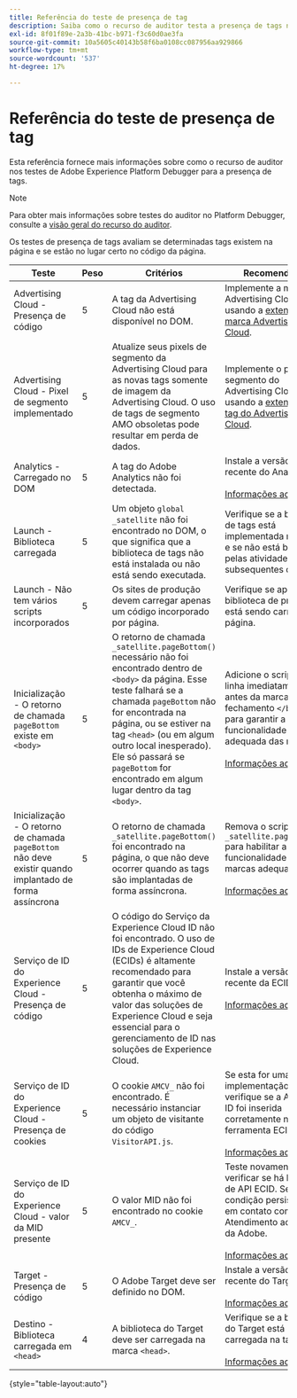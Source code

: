 ```yaml
---
title: Referência do teste de presença de tag
description: Saiba como o recurso de auditor testa a presença de tags no Adobe Experience Platform Debugger.
exl-id: 8f01f89e-2a3b-41bc-b971-f3c60d0ae3fa
source-git-commit: 10a5605c40143b58f6ba0108cc087956aa929866
workflow-type: tm+mt
source-wordcount: '537'
ht-degree: 17%

---
```


# Referência do teste de presença de tag

Esta referência fornece mais informações sobre como o recurso de auditor nos testes de Adobe Experience Platform Debugger para a presença de tags.

>[!NOTE]
>
>Para obter mais informações sobre testes do auditor no Platform Debugger, consulte a [visão geral do recurso do auditor](./overview.md).

Os testes de presença de tags avaliam se determinadas tags existem na página e se estão no lugar certo no código da página.

| Teste | Peso | Critérios | Recomendação |
| --- | --- | --- | --- |
| Advertising Cloud - Presença de código | 5 | A tag da Advertising Cloud não está disponível no DOM. | Implemente a marca Advertising Cloud usando a [extensão de marca Advertising Cloud](../../destinations/catalog/advertising/adobe-advertising-cloud.md). |
| Advertising Cloud - Pixel de segmento implementado | 5 | Atualize seus pixels de segmento da Advertising Cloud para as novas tags somente de imagem da Advertising Cloud. O uso de tags de segmento AMO obsoletas pode resultar em perda de dados. | Implemente o pixel de segmento do Advertising Cloud usando a [extensão de tag do Advertising Cloud](../../destinations/catalog/advertising/adobe-advertising-cloud.md). |
| Analytics - Carregado no DOM | 5 | A tag do Adobe Analytics não foi detectada. | Instale a versão mais recente do Analytics. <br><br>[Informações adicionais](https://experienceleague.adobe.com/docs/analytics/implementation/home.html) |
| Launch - Biblioteca carregada | 5 | Um objeto `global _satellite` não foi encontrado no DOM, o que significa que a biblioteca de tags não está instalada ou não está sendo executada. | Verifique se a biblioteca de tags está implementada na página e se não está bloqueada pelas atividades subsequentes de script. |
| Launch - Não tem vários scripts incorporados | 5 | Os sites de produção devem carregar apenas um código incorporado por página. | Verifique se apenas a biblioteca de produção está sendo carregada na página. |
| Inicialização - O retorno de chamada `pageBottom` existe em `<body>` | 5 | O retorno de chamada `_satellite.pageBottom()` necessário não foi encontrado dentro de `<body>` da página. Esse teste falhará se a chamada `pageBottom` não for encontrada na página, ou se estiver na tag `<head>` (ou em algum outro local inesperado). Ele só passará se `pageBottom` for encontrado em algum lugar dentro da tag `<body>`. | Adicione o script em linha imediatamente antes da marca de fechamento `</body>` para garantir a funcionalidade adequada das marcas.<br><br>[Informações adicionais](../../tags/ui/client-side/asynchronous-deployment.md) |
| Inicialização - O retorno de chamada `pageBottom` não deve existir quando implantado de forma assíncrona | 5 | O retorno de chamada `_satellite.pageBottom()` foi encontrado na página, o que não deve ocorrer quando as tags são implantadas de forma assíncrona. | Remova o script `_satellite.pageBottom()` para habilitar a funcionalidade de marcas adequada. <br><br>[Informações adicionais](../../tags/ui/client-side/asynchronous-deployment.md) |
| Serviço de ID do Experience Cloud - Presença de código | 5 | O código do Serviço da Experience Cloud ID não foi encontrado. O uso de IDs de Experience Cloud (ECIDs) é altamente recomendado para garantir que você obtenha o máximo de valor das soluções de Experience Cloud e seja essencial para o gerenciamento de ID nas soluções de Experience Cloud. | Instale a versão mais recente da ECID.<br><br>[Informações adicionais](https://experienceleague.adobe.com/docs/id-service/using/intro/overview.html?lang=pt-BR) |
| Serviço de ID do Experience Cloud - Presença de cookies | 5 | O cookie `AMCV_` não foi encontrado. É necessário instanciar um objeto de visitante do código `VisitorAPI.js`. | Se esta for uma implementação de tags, verifique se a AdobeOrg ID foi inserida corretamente na ferramenta ECID. <br><br>[Informações adicionais](https://experienceleague.adobe.com/docs/id-service/using/intro/cookies.html) |
| Serviço de ID do Experience Cloud - valor da MID presente | 5 | O valor MID não foi encontrado no cookie `AMCV_`. | Teste novamente para verificar se há latência de API ECID. Se a condição persistir, entre em contato com o Atendimento ao cliente da Adobe. <br><br>[Informações adicionais](https://experienceleague.adobe.com/docs/id-service/using/intro/cookies.html) |
| Target - Presença de código | 5 | O Adobe Target deve ser definido no DOM. | Instale a versão mais recente do Target (at.js). <br><br>[Informações adicionais](https://experienceleague.adobe.com/docs/target/using/implement-target/implementing-target.html) |
| Destino - Biblioteca carregada em `<head>` | 4 | A biblioteca do Target deve ser carregada na marca `<head>`. | Verifique se a biblioteca do Target está carregada na tag `<head>`. <br><br>[Informações adicionais](https://experienceleague.adobe.com/docs/target/using/implement-target/implementing-target.html) |

{style="table-layout:auto"}
